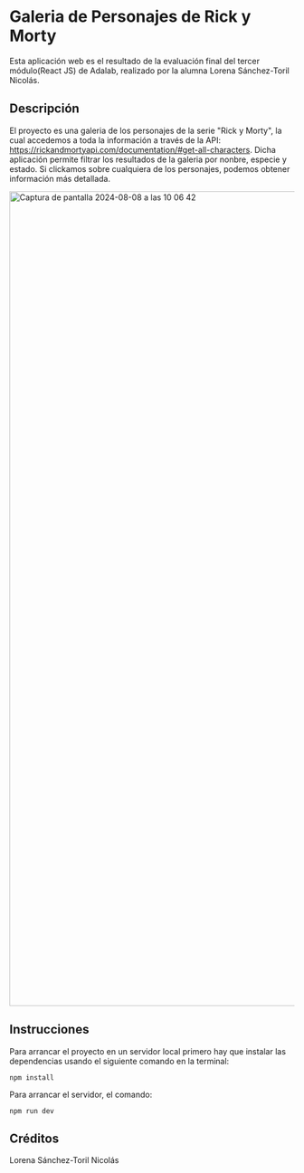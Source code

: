 # Galeria de Personajes de Rick y Morty

Esta aplicación web es el resultado de la evaluación final del tercer módulo(React JS) de Adalab, realizado por la alumna Lorena Sánchez-Toril Nicolás.

## Descripción

El proyecto es una galeria de los personajes de la serie "Rick y Morty", la cual accedemos a toda la información a través de la API: https://rickandmortyapi.com/documentation/#get-all-characters. Dicha aplicación permite filtrar los resultados de la galeria por nonbre, especie y estado. Si clickamos sobre cualquiera de los personajes, podemos obtener información más detallada.

<img width="1440" alt="Captura de pantalla 2024-08-08 a las 10 06 42" src="https://github.com/user-attachments/assets/523bc172-2cc9-4512-841a-19c088f5e5a8">



## Instrucciones

Para arrancar el proyecto en un servidor local primero hay que instalar las dependencias usando el siguiente comando en la terminal:

```
npm install
```

Para arrancar el servidor, el comando:

```
npm run dev
```

## Créditos

Lorena Sánchez-Toril Nicolás
